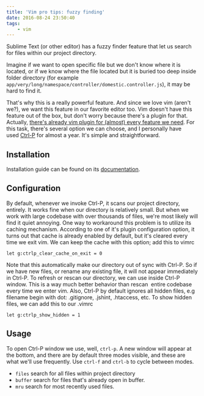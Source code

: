 ```yaml
---
title: 'Vim pro tips: fuzzy finding'
date: 2016-08-24 23:50:40
tags:
    - vim
---
```


Sublime Text (or other editor) has a fuzzy finder feature that let us search for files within our project directory.

Imagine if we want to open specific file but we don't know where it is located, or if we know where the file located but it is buried too deep inside folder directory (for example `app/very/long/namespace/controller/domestic.controller.js`), it may be hard to find it.

That's why this is a really powerful feature. And since we love vim (aren't we?), we want this feature in our favorite editor too. Vim doesn't have this feature out of the box, but don't worry because there's a plugin for that. Actually, [there's already vim plugin for (almost) every feature we need](http://vimawesome.com). For this task, there's several option we can choose, and I personally have used [Ctrl-P](https://github.com/ctrlpvim/ctrlp.vim) for almost a year. It's simple and straightforward.

Installation
------------

Installation guide can be found on its [documentation](https://github.com/ctrlpvim/ctrlp.vim).

Configuration
-------------

By default, whenever we invoke Ctrl-P, it scans our project directory, entirely. It works fine when our directory is relatively small. But when we work with large codebase with over thousands of files, we're most likely will find it quiet annoying. One way to workaround this problem is to utilize its caching mechanism. According to one of it's plugin configuration option, it turns out that cache is already enabled by default, but it's cleared every time we exit vim. We can keep the cache with this option; add this to vimrc

`let g:ctrlp_clear_cache_on_exit = 0`

Note that this automatically make our directory out of sync with Ctrl-P. So if we have new files, or rename any existing file, it will not appear immediately in Ctrl-P. To refresh or rescan our directory, we can use <F5> inside Ctrl-P window. This is a way much better behavior than rescan  entire codebase every time we enter vim. Also, Ctrl-P by default ignores all hidden files, e.g filename begin with dot: .gitignore, .jshint, .htaccess, etc. To show hidden files, we can add this to our .vimrc

`let g:ctrlp_show_hidden = 1`

Usage
-----

To open Ctrl-P window we use, well, `ctrl-p`. A new window will appear at the bottom, and there are by default three modes visible, and these are what we'll use frequently. Use `ctrl-f` and `ctrl-b` to cycle between modes.

- `files` search for all files within project directory
- `buffer` search for files that's already open in buffer.
- `mru` search for most recently used files.
